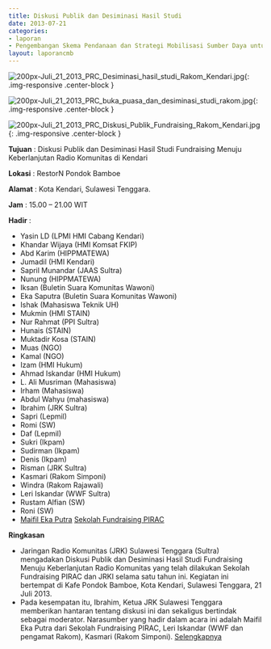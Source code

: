 ```yaml
---
title: Diskusi Publik dan Desiminasi Hasil Studi
date: 2013-07-21
categories:
- laporan
- Pengembangan Skema Pendanaan dan Strategi Mobilisasi Sumber Daya untuk Keberlanjutan Media komunitas di Indonesia
layout: laporancmb
---
```



![200px-Juli_21_2013_PRC_Desiminasi_hasil_studi_Rakom_Kendari.jpg](/uploads/200px-Juli_21_2013_PRC_Desiminasi_hasil_studi_Rakom_Kendari.jpg){: .img-responsive .center-block }

![200px-Juli_21_2013_PRC_buka_puasa_dan_desiminasi_studi_rakom.jpg](/uploads/200px-Juli_21_2013_PRC_buka_puasa_dan_desiminasi_studi_rakom.jpg){: .img-responsive .center-block }

![200px-Juli_21_2013_PRC_Diskusi_Publik_Fundraising_Rakom_Kendari.jpg](/uploads/200px-Juli_21_2013_PRC_Diskusi_Publik_Fundraising_Rakom_Kendari.jpg){: .img-responsive .center-block }


**Tujuan** : Diskusi Publik dan Desiminasi Hasil Studi Fundraising Menuju Keberlanjutan Radio Komunitas di Kendari 

**Lokasi** : RestorN Pondok Bamboe 

**Alamat** : Kota Kendari, Sulawesi Tenggara. 

**Jam** : 15.00 – 21.00 WIT 

**Hadir** :
* Yasin LD (LPMI HMI Cabang Kendari)
* Khandar Wijaya (HMI Komsat FKIP)
* Abd Karim (HIPPMATEWA)
* Jumadil (HMI Kendari)
* Sapril Munandar (JAAS Sultra)
* Nunung (HIPPMATEWA)
* Iksan (Buletin Suara Komunitas Wawoni)
* Eka Saputra (Buletin Suara Komunitas Wawoni)
* Ishak (Mahasiswa Teknik UH)
* Mukmin (HMI STAIN)
* Nur Rahmat (PPI Sultra)
* Hunais (STAIN)
* Muktadir Kosa (STAIN)
* Muas (NGO)
* Kamal (NGO)
* Izam (HMI Hukum)
* Ahmad Iskandar (HMI Hukum)
* L. Ali Musriman (Mahasiswa)
* Irham (Mahasiswa)
* Abdul Wahyu (mahasiswa)
* Ibrahim (JRK Sultra)
* Sapri (Lepmil)
* Romi (SW)
* Daf (Lepmil)
* Sukri (Ikpam)
* Sudirman (Ikpam)
* Denis (Ikpam)
* Risman (JRK Sultra)
* Kasmari (Rakom Simponi)
* Windra (Rakom Rajawali)
* Leri Iskandar (WWF Sultra)
* Rustam Alfian (SW)
* Roni (SW)
* [Maifil Eka Putra](http://wiki.ciptamedia.org/wiki/Maifil_Eka_Putra) [Sekolah Fundraising PIRAC](http://wiki.ciptamedia.org/wiki/PIRAC)

**Ringkasan**  
* Jaringan Radio Komunitas (JRK) Sulawesi Tenggara (Sultra) mengadakan Diskusi Publik dan Desiminasi Hasil Studi Fundraising Menuju Keberlanjutan Radio Komunitas yang telah dilakukan Sekolah Fundraising PIRAC dan JRKI selama satu tahun ini. Kegiatan ini bertempat di Kafe Pondok Bamboe, Kota Kendari, Sulawesi Tenggara, 21 Juli 2013.
* Pada kesempatan itu, Ibrahim, Ketua JRK Sulawesi Tenggara memberikan hantaran tentang diskusi ini dan sekaligus bertindak sebagai moderator. Narasumber yang hadir dalam acara ini adalah Maifil Eka Putra dari Sekolah Fundraising PIRAC, Leri Iskandar (WWF dan pengamat Rakom), Kasmari (Rakom Simponi). [Selengkapnya](http://www.fundraisingmedia.info/blog/2013/07/25/diskusi-publik-dan-desiminasi-hasil-studi-fundraising-menuju-keberlanjutan-radio-komunitas-di-kendari/)
